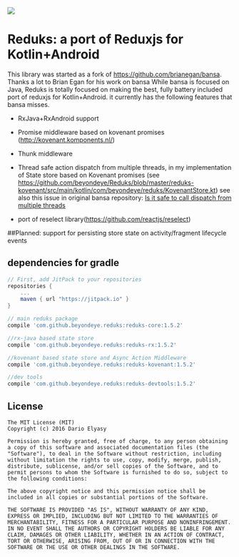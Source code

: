 [![](https://jitpack.io/v/beyondeye/reduks.svg)](https://jitpack.io/#beyondeye/reduks)

# Reduks: a port of Reduxjs for Kotlin+Android

This library was started as a fork of https://github.com/brianegan/bansa. Thanks a lot to Brian Egan for his work on bansa
While bansa is focused on Java, Reduks is totally focused on making the best, fully battery included port of reduxjs for Kotlin+Android.
it currently has the following features that bansa misses.

 - RxJava+RxAndroid support
 
 - Promise middleware based on kovenant promises (http://kovenant.komponents.nl/)
 
 - Thunk middleware
 
 - Thread safe action dispatch from multiple threads, in my implementation of State store based on Kovenant promises
  (see https://github.com/beyondeye/Reduks/blob/master/reduks-kovenant/src/main/kotlin/com/beyondeye/reduks/KovenantStore.kt)
   see also this issue in original bansa repository: [Is it safe to call dispatch from multiple threads](https://github.com/brianegan/bansa/issues/24)
 - port of reselect library(https://github.com/reactjs/reselect)

##Planned:
support for persisting store state on activity/fragment lifecycle events

## dependencies for gradle
```groovy
// First, add JitPack to your repositories
repositories {
    ...
    maven { url "https://jitpack.io" }
}

// main reduks package
compile 'com.github.beyondeye.reduks:reduks-core:1.5.2'

//rx-java based state store
compile 'com.github.beyondeye.reduks:reduks-rx:1.5.2'

//kovenant based state store and Async Action Middleware
compile 'com.github.beyondeye.reduks:reduks-kovenant:1.5.2'

//dev tools
compile 'com.github.beyondeye.reduks:reduks-devtools:1.5.2'

```


## License

~~~
The MIT License (MIT)
Copyright (c) 2016 Dario Elyasy

Permission is hereby granted, free of charge, to any person obtaining a copy of this software and associated documentation files (the "Software"), to deal in the Software without restriction, including without limitation the rights to use, copy, modify, merge, publish, distribute, sublicense, and/or sell copies of the Software, and to permit persons to whom the Software is furnished to do so, subject to the following conditions:

The above copyright notice and this permission notice shall be included in all copies or substantial portions of the Software.

THE SOFTWARE IS PROVIDED "AS IS", WITHOUT WARRANTY OF ANY KIND, EXPRESS OR IMPLIED, INCLUDING BUT NOT LIMITED TO THE WARRANTIES OF MERCHANTABILITY, FITNESS FOR A PARTICULAR PURPOSE AND NONINFRINGEMENT. IN NO EVENT SHALL THE AUTHORS OR COPYRIGHT HOLDERS BE LIABLE FOR ANY CLAIM, DAMAGES OR OTHER LIABILITY, WHETHER IN AN ACTION OF CONTRACT, TORT OR OTHERWISE, ARISING FROM, OUT OF OR IN CONNECTION WITH THE SOFTWARE OR THE USE OR OTHER DEALINGS IN THE SOFTWARE.
~~~
